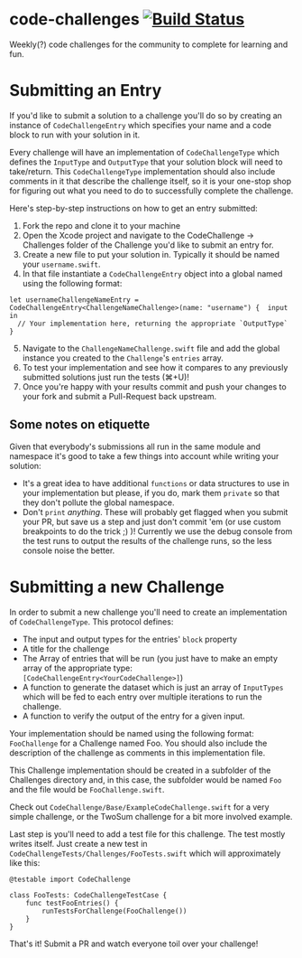 # code-challenges [![Build Status](https://travis-ci.org/iosdevelopershq/code-challenges.svg?branch=AG%2FTravisSupport)](https://travis-ci.org/iosdevelopershq/code-challenges)
Weekly(?) code challenges for the community to complete for learning and fun.

# Submitting an Entry
If you'd like to submit a solution to a challenge you'll do so by creating an instance of `CodeChallengeEntry` which specifies your name and a code block to run with your solution in it.

Every challenge will have an implementation of `CodeChallengeType` which defines the `InputType` and `OutputType` that your solution block will need to take/return. This `CodeChallengeType` implementation should also include comments in it that describe the challenge itself, so it is your one-stop shop for figuring out what you need to do to successfully complete the challenge.

Here's step-by-step instructions on how to get an entry submitted:

1. Fork the repo and clone it to your machine
2. Open the Xcode project and navigate to the CodeChallenge -> Challenges folder of the Challenge you'd like to submit an entry for.
3. Create a new file to put your solution in. Typically it should be named your `username.swift`.
4. In that file instantiate a `CodeChallengeEntry` object into a global named using the following format:

```
let usernameChallengeNameEntry = CodeChallengeEntry<ChallengeNameChallenge>(name: "username") {  input in
  // Your implementation here, returning the appropriate `OutputType`
}
```
5. Navigate to the `ChallengeNameChallenge.swift` file and add the global instance you created to the `Challenge`'s `entries` array.
6. To test your implementation and see how it compares to any previously submitted solutions just run the tests (⌘+U)!
7. Once you're happy with your results commit and push your changes to your fork and submit a Pull-Request back upstream.

## Some notes on etiquette
Given that everybody's submissions all run in the same module and namespace it's good to take a few things into account while writing your solution:

* It's a great idea to have additional `functions` or data structures to use in your implementation but please, if you do, mark them `private` so that they don't pollute the global namespace.
* Don't `print` _anything_. These will probably get flagged when you submit your PR, but save us a step and just don't commit 'em (or use custom breakpoints to do the trick ;) )! Currently we use the debug console from the test runs to output the results of the challenge runs, so the less console noise the better.

# Submitting a new Challenge

In order to submit a new challenge you'll need to create an implementation of `CodeChallengeType`. This protocol defines:
 * The input and output types for the entries' `block` property
 * A title for the challenge
 * The Array of entries that will be run (you just have to make an empty array of the appropriate type: `[CodeChallengeEntry<YourCodeChallenge>]`)
 * A function to generate the dataset which is just an array of `InputTypes` which will be fed to each entry over multiple iterations to run the challenge.
 * A function to verify the output of the entry for a given input.

Your implementation should be named using the following format: `FooChallenge` for a Challenge named Foo. You should also include the description of the challenge as comments in this implementation file.

This Challenge implementation should be created in a subfolder of the Challenges directory and, in this case, the subfolder would be named `Foo` and the file would be `FooChallenge.swift`.

Check out `CodeChallenge/Base/ExampleCodeChallenge.swift` for a very simple challenge, or the TwoSum challenge for a bit more involved example.

Last step is you'll need to add a test file for this challenge. The test mostly writes itself. Just create a new test in `CodeChallengeTests/Challenges/FooTests.swift` which will approximately like this:

```
@testable import CodeChallenge

class FooTests: CodeChallengeTestCase {
    func testFooEntries() {
        runTestsForChallenge(FooChallenge())
    }
}
```

That's it! Submit a PR and watch everyone toil over your challenge!
